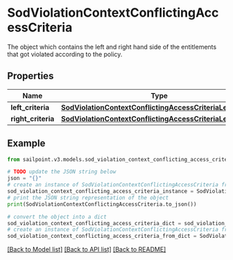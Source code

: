 # SodViolationContextConflictingAccessCriteria

The object which contains the left and right hand side of the entitlements that got violated according to the policy.

## Properties

Name | Type | Description | Notes
------------ | ------------- | ------------- | -------------
**left_criteria** | [**SodViolationContextConflictingAccessCriteriaLeftCriteria**](SodViolationContextConflictingAccessCriteriaLeftCriteria.md) |  | [optional] 
**right_criteria** | [**SodViolationContextConflictingAccessCriteriaLeftCriteria**](SodViolationContextConflictingAccessCriteriaLeftCriteria.md) |  | [optional] 

## Example

```python
from sailpoint.v3.models.sod_violation_context_conflicting_access_criteria import SodViolationContextConflictingAccessCriteria

# TODO update the JSON string below
json = "{}"
# create an instance of SodViolationContextConflictingAccessCriteria from a JSON string
sod_violation_context_conflicting_access_criteria_instance = SodViolationContextConflictingAccessCriteria.from_json(json)
# print the JSON string representation of the object
print(SodViolationContextConflictingAccessCriteria.to_json())

# convert the object into a dict
sod_violation_context_conflicting_access_criteria_dict = sod_violation_context_conflicting_access_criteria_instance.to_dict()
# create an instance of SodViolationContextConflictingAccessCriteria from a dict
sod_violation_context_conflicting_access_criteria_from_dict = SodViolationContextConflictingAccessCriteria.from_dict(sod_violation_context_conflicting_access_criteria_dict)
```
[[Back to Model list]](../README.md#documentation-for-models) [[Back to API list]](../README.md#documentation-for-api-endpoints) [[Back to README]](../README.md)


